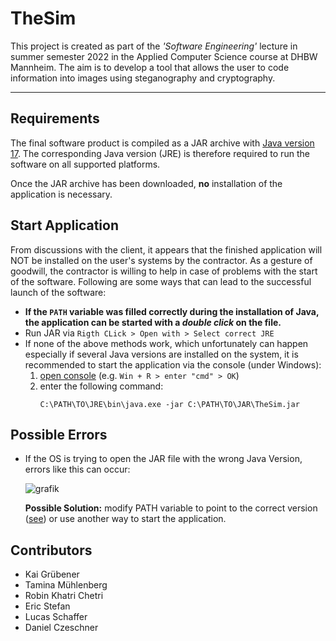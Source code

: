 [//]: # (Author Daniel Czeschner)

# TheSim

This project is created as part of the _'Software Engineering'_ lecture in summer semester 2022 in the Applied Computer
Science course at DHBW Mannheim. The aim is to develop a tool that allows the user to code information into images
using steganography and cryptography.

---

## Requirements

The final software product is compiled as a JAR archive with
[Java version 17](https://www.oracle.com/java/technologies/javase/jdk17-archive-downloads.html). The corresponding Java
version (JRE) is therefore required to run the software on all supported platforms.

Once the JAR archive has been downloaded, __no__ installation of the application is necessary.

## Start Application

From discussions with the client, it appears that the finished application will NOT be installed on the user's systems
by the contractor. As a gesture of goodwill, the contractor is willing to help in case of problems with the start of the
software. Following are some ways that can lead to the successful launch of the software:

- **If the `PATH` variable was filled correctly during the installation of Java, the application can be started with a
  _double click_ on the file.**
- Run JAR via `Rigth CLick > Open with > Select correct JRE`
- If none of the above methods work, which unfortunately can happen especially if several Java versions are installed on
  the system, it is recommended to start the application via the console (under Windows):
    1. [open console](https://www.howtogeek.com/235101/10-ways-to-open-the-command-prompt-in-windows-10/)
       (e.g. `Win + R > enter "cmd" > OK`)
    2. enter the following command:
       ```
       C:\PATH\TO\JRE\bin\java.exe -jar C:\PATH\TO\JAR\TheSim.jar
       ```

## Possible Errors

- If the OS is trying to open the JAR file with the wrong Java Version, errors like this can occur:

  ![grafik](https://user-images.githubusercontent.com/35914049/145673566-65f11bf2-6d52-4e5f-b6af-0a9e1f2e1ef6.png)

  **Possible Solution:** modify PATH variable to point to the correct
  version ([see](https://www.java.com/en/download/help/path.html)) or use another way to start the application.


## Contributors

- Kai Grübener
- Tamina Mühlenberg
- Robin Khatri Chetri
- Eric Stefan
- Lucas Schaffer
- Daniel Czeschner